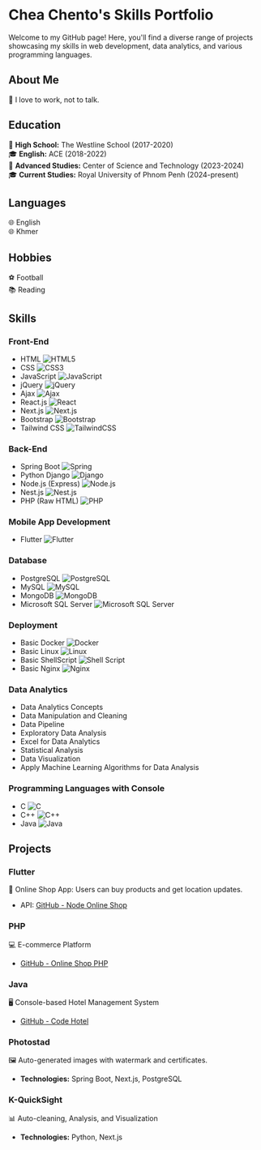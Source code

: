 
# Chea Chento's Skills Portfolio

Welcome to my GitHub page! Here, you'll find a diverse range of projects showcasing my skills in web development, data analytics, and various programming languages.

## About Me
🌟 I love to work, not to talk.

## Education
🏫 **High School:** The Westline School (2017-2020)  
🎓 **English:** ACE (2018-2022)  
🔬 **Advanced Studies:** Center of Science and Technology (2023-2024)  
🎓 **Current Studies:** Royal University of Phnom Penh (2024-present)

## Languages
🌐 English  
🌐 Khmer 

## Hobbies
⚽ Football  
📚 Reading

## Skills
### Front-End
- HTML ![HTML5](https://img.shields.io/badge/-HTML5-E34F26?style=flat&logo=html5&logoColor=white)
- CSS ![CSS3](https://img.shields.io/badge/-CSS3-1572B6?style=flat&logo=css3)
- JavaScript ![JavaScript](https://img.shields.io/badge/-JavaScript-F7DF1E?style=flat&logo=javascript&logoColor=black)
- jQuery ![jQuery](https://img.shields.io/badge/-jQuery-0769AD?style=flat&logo=jquery&logoColor=white)
- Ajax ![Ajax](https://img.shields.io/badge/-Ajax-1572B6?style=flat)
- React.js ![React](https://img.shields.io/badge/-React-61DAFB?style=flat&logo=react&logoColor=black)
- Next.js ![Next.js](https://img.shields.io/badge/-Next.js-000000?style=flat&logo=next.js)
- Bootstrap ![Bootstrap](https://img.shields.io/badge/-Bootstrap-7952B3?style=flat&logo=bootstrap&logoColor=white)
- Tailwind CSS ![TailwindCSS](https://img.shields.io/badge/-Tailwind_CSS-38B2AC?style=flat&logo=tailwind-css&logoColor=white)

### Back-End
- Spring Boot ![Spring](https://img.shields.io/badge/-Spring-6DB33F?style=flat&logo=spring&logoColor=white)
- Python Django ![Django](https://img.shields.io/badge/-Django-092E20?style=flat&logo=django)
- Node.js (Express) ![Node.js](https://img.shields.io/badge/-Node.js-339933?style=flat&logo=nodedotjs&logoColor=white)
- Nest.js ![Nest.js](https://img.shields.io/badge/-NestJs-ea2845?style=flat-square&logo=nestjs&logoColor=white)
- PHP (Raw HTML) ![PHP](https://img.shields.io/badge/-PHP-777BB4?style=flat&logo=php&logoColor=white)

### Mobile App Development
- Flutter ![Flutter](https://img.shields.io/badge/-Flutter-02569B?style=flat&logo=flutter&logoColor=white)

### Database
- PostgreSQL ![PostgreSQL](https://img.shields.io/badge/-PostgreSQL-336791?style=flat&logo=postgresql&logoColor=white)
- MySQL ![MySQL](https://img.shields.io/badge/-MySQL-4479A1?style=flat&logo=mysql&logoColor=white)
- MongoDB ![MongoDB](https://img.shields.io/badge/-MongoDB-47A248?style=flat&logo=mongodb&logoColor=white)
- Microsoft SQL Server ![Microsoft SQL Server](https://img.shields.io/badge/-Microsoft_SQL_Server-CC2927?style=flat&logo=microsoft-sql-server&logoColor=white)

### Deployment
- Basic Docker ![Docker](https://img.shields.io/badge/-Docker-2496ED?style=flat&logo=docker&logoColor=white)
- Basic Linux ![Linux](https://img.shields.io/badge/-Linux-FCC624?style=flat&logo=linux&logoColor=black)
- Basic ShellScript ![Shell Script](https://img.shields.io/badge/-Shell_Script-4EAA25?style=flat&logo=gnu-bash&logoColor=white)
- Basic Nginx ![Nginx](https://img.shields.io/badge/-Nginx-009639?style=flat&logo=nginx&logoColor=white)

### Data Analytics
- Data Analytics Concepts
- Data Manipulation and Cleaning
- Data Pipeline
- Exploratory Data Analysis
- Excel for Data Analytics
- Statistical Analysis
- Data Visualization
- Apply Machine Learning Algorithms for Data Analysis

### Programming Languages with Console
- C ![C](https://img.shields.io/badge/-C-A8B9CC?style=flat&logo=c&logoColor=black)
- C++ ![C++](https://img.shields.io/badge/-C++-00599C?style=flat&logo=cplusplus&logoColor=white)
- Java ![Java](https://img.shields.io/badge/-Java-007396?style=flat&logo=java&logoColor=white)

## Projects
### Flutter
📱 Online Shop App: Users can buy products and get location updates.
- API: [GitHub - Node Online Shop](https://github.com/chento007/node_online_shop.git)

### PHP
💻 E-commerce Platform
- [GitHub - Online Shop PHP](https://github.com/chento123/Online-Shop-PHP.git)

### Java
🖥️ Console-based Hotel Management System
- [GitHub - Code Hotel](https://github.com/chento123/code-hotel.git)

### Photostad
🖼️ Auto-generated images with watermark and certificates.
- **Technologies:** Spring Boot, Next.js, PostgreSQL

### K-QuickSight
📊 Auto-cleaning, Analysis, and Visualization
- **Technologies:** Python, Next.js

